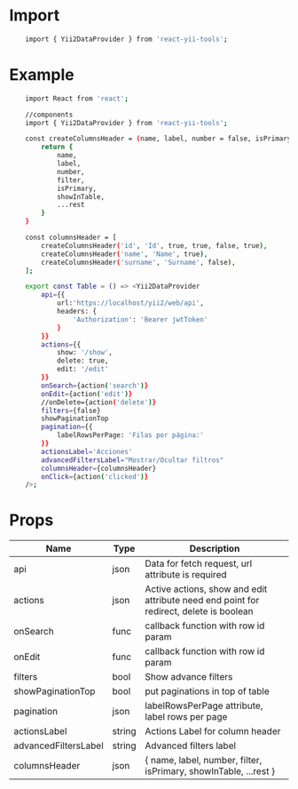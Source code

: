 # Import

```sh
    import { Yii2DataProvider } from 'react-yii-tools';
```

# Example

```sh
    import React from 'react';

    //components
    import { Yii2DataProvider } from 'react-yii-tools';

    const createColumnsHeader = (name, label, number = false, isPrimary = false, showInTable = true, filter = true, rest) => {
        return {
            name,
            label,
            number,
            filter,
            isPrimary,
            showInTable,
            ...rest
        }
    }

    const columnsHeader = [
        createColumnsHeader('id', 'Id', true, true, false, true),
        createColumnsHeader('name', 'Name', true),
        createColumnsHeader('surname', 'Surname', false),
    ];

    export const Table = () => <Yii2DataProvider 
        api={{
            url:'https://localhost/yii2/web/api',
            headers: { 
                'Authorization': 'Bearer jwtToken'
            }
        }}
        actions={{
            show: '/show',
            delete: true,
            edit: '/edit'
        }}
        onSearch={action('search')}
        onEdit={action('edit')}
        //onDelete={action('delete')}
        filters={false}
        showPaginationTop
        pagination={{
            labelRowsPerPage: 'Filas por página:'
        }}
        actionsLabel='Acciones'
        advancedFiltersLabel="Mostrar/Ocultar filtros"
        columnsHeader={columnsHeader}
        onClick={action('clicked')}
    />;
```

# Props

| Name | Type | Description |
|------|------|-------------|
| api  | json  | Data for fetch request, url attribute is required |
| actions  | json  | Active actions, show and edit  attribute need end point for redirect, delete is boolean |
| onSearch  | func | callback function with row id param |
| onEdit  | func  | callback function with row id param |
| filters  | bool | Show advance filters |
| showPaginationTop  | bool | put paginations in top of table |
| pagination  | json  | labelRowsPerPage attribute, label rows per page |
| actionsLabel  | string  | Actions Label for column header |
| advancedFiltersLabel  | string  | Advanced filters label |
| columnsHeader  | json  | { name, label, number, filter, isPrimary, showInTable, ...rest	} |